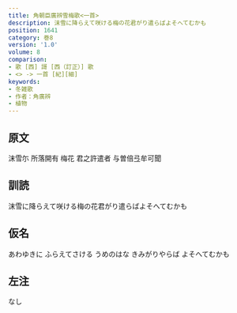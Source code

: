 ```yaml
---
title: 角朝臣廣辨雪梅歌<一首>
description: 沫雪に降らえて咲ける梅の花君がり遣らばよそへてむかも
position: 1641
category: 巻8
version: '1.0'
volume: 8
comparison:
- 歌 [西] 謌 [西（訂正）] 歌
- <> -> 一首 [紀][細]
keywords:
- 冬雑歌
- 作者：角廣辨
- 植物
---
```


## 原文

沫雪尓 所落開有 梅花 君之許遣者 与曽倍弖牟可聞

## 訓読

沫雪に降らえて咲ける梅の花君がり遣らばよそへてむかも

## 仮名

あわゆきに ふらえてさける うめのはな きみがりやらば よそへてむかも

## 左注

なし
